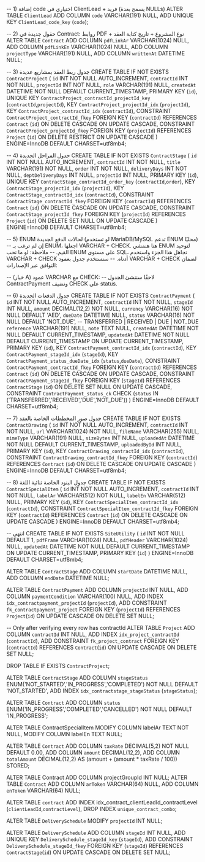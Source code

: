 -- 1) إضافة code اختياري في ClientLead + فريد (يسمح بعدة NULLs)
ALTER TABLE `ClientLead`
ADD COLUMN `code` VARCHAR(191) NULL,
ADD UNIQUE KEY `ClientLead_code_key` (`code`);

-- 2) حقول جديدة في Contract: روابط PDF + نوع المشروع + تاريخ كتابة العقد
ALTER TABLE `Contract`
ADD COLUMN `pdfLinkAr` VARCHAR(1024) NULL,
ADD COLUMN `pdfLinkEn` VARCHAR(1024) NULL,
ADD COLUMN `projectType` VARCHAR(191) NULL,
ADD COLUMN `writtenAt` DATETIME NULL;

-- 3) جدول ربط العقد بمشاريع عديدة
CREATE TABLE IF NOT EXISTS `ContractProject` (
`id` INT NOT NULL AUTO_INCREMENT,
`contractId` INT NOT NULL,
`projectId` INT NOT NULL,
`role` VARCHAR(191) NULL,
`createdAt` DATETIME NOT NULL DEFAULT CURRENT_TIMESTAMP,
PRIMARY KEY (`id`),
UNIQUE KEY `ContractProject_contractId_projectId_key` (`contractId`,`projectId`),
KEY `ContractProject_projectId_idx` (`projectId`),
KEY `ContractProject_contractId_idx` (`contractId`),
CONSTRAINT `ContractProject_contractId_fkey` FOREIGN KEY (`contractId`) REFERENCES `Contract` (`id`) ON DELETE CASCADE ON UPDATE CASCADE,
CONSTRAINT `ContractProject_projectId_fkey` FOREIGN KEY (`projectId`) REFERENCES `Project` (`id`) ON DELETE RESTRICT ON UPDATE CASCADE
) ENGINE=InnoDB DEFAULT CHARSET=utf8mb4;

-- 4) جدول المراحل الجديدة
CREATE TABLE IF NOT EXISTS `ContractStage` (
`id` INT NOT NULL AUTO_INCREMENT,
`contractId` INT NOT NULL,
`title` VARCHAR(191) NOT NULL,
`order` INT NOT NULL,
`deliveryDays` INT NOT NULL,
`deptDeliveryDays` INT NULL,
`projectId` INT NULL,
PRIMARY KEY (`id`),
UNIQUE KEY `ContractStage_contractId_order_key` (`contractId`,`order`),
KEY `ContractStage_projectId_idx` (`projectId`),
KEY `ContractStage_contractId_idx` (`contractId`),
CONSTRAINT `ContractStage_contractId_fkey` FOREIGN KEY (`contractId`) REFERENCES `Contract` (`id`) ON DELETE CASCADE ON UPDATE CASCADE,
CONSTRAINT `ContractStage_projectId_fkey` FOREIGN KEY (`projectId`) REFERENCES `Project` (`id`) ON DELETE SET NULL ON UPDATE CASCADE
) ENGINE=InnoDB DEFAULT CHARSET=utf8mb4;

-- 5) ENUM لحالات الدفع الجديدة (لو تستخدم MariaDB/MySQL تدعم ENUM محليًا)
-- إن لم ترغب بـ ENUM، اجعلها VARCHAR + CHECK. هنا هنمشي ENUM لتوحيد القيم.
-- ملاحظة: لو ما تحب ENUM على مستوى SQL، تجاهل هذا الجزء واستخدم VARCHAR + CHECK أدناه.
-- سنستخدم جدول بعمود VARCHAR + CHECK لضمان التوافق عبر الإصدارات:

-- (خيار A) عمود VARCHAR مع CHECK:
-- لاحقًا سننشئ الجدول ContractPayment ونضيف CHECK على status.

-- 6) جدول الدفعات الجديدة
CREATE TABLE IF NOT EXISTS `ContractPayment` (
`id` INT NOT NULL AUTO_INCREMENT,
`contractId` INT NOT NULL,
`stageId` INT NULL,
`amount` DECIMAL(12,2) NOT NULL,
`currency` VARCHAR(16) NOT NULL DEFAULT 'AED',
`dueDate` DATETIME NULL,
`status` VARCHAR(16) NOT NULL DEFAULT 'NOT_DUE', -- TRANSFERRED | RECEIVED | DUE | NOT_DUE
`reference` VARCHAR(191) NULL,
`note` TEXT NULL,
`createdAt` DATETIME NOT NULL DEFAULT CURRENT_TIMESTAMP,
`updatedAt` DATETIME NOT NULL DEFAULT CURRENT_TIMESTAMP ON UPDATE CURRENT_TIMESTAMP,
PRIMARY KEY (`id`),
KEY `ContractPayment_contractId_idx` (`contractId`),
KEY `ContractPayment_stageId_idx` (`stageId`),
KEY `ContractPayment_status_dueDate_idx` (`status`,`dueDate`),
CONSTRAINT `ContractPayment_contractId_fkey` FOREIGN KEY (`contractId`) REFERENCES `Contract` (`id`) ON DELETE CASCADE ON UPDATE CASCADE,
CONSTRAINT `ContractPayment_stageId_fkey` FOREIGN KEY (`stageId`) REFERENCES `ContractStage` (`id`) ON DELETE SET NULL ON UPDATE CASCADE,
CONSTRAINT `ContractPayment_status_ck` CHECK (`status` IN ('TRANSFERRED','RECEIVED','DUE','NOT_DUE'))
) ENGINE=InnoDB DEFAULT CHARSET=utf8mb4;

-- 7) جدول صور المخططات الخاصة بالعقد
CREATE TABLE IF NOT EXISTS `ContractDrawing` (
`id` INT NOT NULL AUTO_INCREMENT,
`contractId` INT NOT NULL,
`url` VARCHAR(1024) NOT NULL,
`fileName` VARCHAR(255) NULL,
`mimeType` VARCHAR(191) NULL,
`sizeBytes` INT NULL,
`uploadedAt` DATETIME NOT NULL DEFAULT CURRENT_TIMESTAMP,
`uploadedById` INT NULL,
PRIMARY KEY (`id`),
KEY `ContractDrawing_contractId_idx` (`contractId`),
CONSTRAINT `ContractDrawing_contractId_fkey` FOREIGN KEY (`contractId`) REFERENCES `Contract` (`id`) ON DELETE CASCADE ON UPDATE CASCADE
) ENGINE=InnoDB DEFAULT CHARSET=utf8mb4;

-- 8) جدول البنود الخاصة ثنائية اللغة
CREATE TABLE IF NOT EXISTS `ContractSpecialItem` (
`id` INT NOT NULL AUTO_INCREMENT,
`contractId` INT NOT NULL,
`labelAr` VARCHAR(512) NOT NULL,
`labelEn` VARCHAR(512) NULL,
PRIMARY KEY (`id`),
KEY `ContractSpecialItem_contractId_idx` (`contractId`),
CONSTRAINT `ContractSpecialItem_contractId_fkey` FOREIGN KEY (`contractId`) REFERENCES `Contract` (`id`) ON DELETE CASCADE ON UPDATE CASCADE
) ENGINE=InnoDB DEFAULT CHARSET=utf8mb4;

-- انتهى
CREATE TABLE IF NOT EXISTS `SiteUtility` (
`id` INT NOT NULL DEFAULT 1,
`pdfFrame` VARCHAR(1024) NULL,
`pdfHeader` VARCHAR(1024) NULL,
`updatedAt` DATETIME NOT NULL DEFAULT CURRENT_TIMESTAMP ON UPDATE CURRENT_TIMESTAMP,
PRIMARY KEY (`id`)
) ENGINE=InnoDB DEFAULT CHARSET=utf8mb4;

ALTER TABLE `ContractStage`
ADD COLUMN `startDate` DATETIME NULL,
ADD COLUMN `endDate` DATETIME NULL;

ALTER TABLE `ContractPayment`
ADD COLUMN `projectId` INT NULL,
ADD COLUMN `paymentCondition` VARCHAR(100) NULL,
ADD INDEX `idx_contractpayment_projectId` (`projectId`),
ADD CONSTRAINT `fk_contractpayment_project`
FOREIGN KEY (`projectId`) REFERENCES `Project`(`id`)
ON UPDATE CASCADE
ON DELETE SET NULL;

-- Only after verifying every row has contractId
ALTER TABLE `Project`
ADD COLUMN `contractId` INT NULL,
ADD INDEX `idx_project_contractId` (`contractId`),
ADD CONSTRAINT `fk_project_contract`
FOREIGN KEY (`contractId`) REFERENCES `Contract`(`id`)
ON UPDATE CASCADE
ON DELETE SET NULL;

DROP TABLE IF EXISTS `ContractProject`;

ALTER TABLE `ContractStage`
ADD COLUMN `stageStatus`
ENUM('NOT_STARTED','IN_PROGRESS','COMPLETED')
NOT NULL DEFAULT 'NOT_STARTED',
ADD INDEX `idx_contractstage_stageStatus` (`stageStatus`);

ALTER TABLE `Contract`
ADD COLUMN `status` ENUM('IN_PROGRESS','COMPLETED','CANCELLED') NOT NULL DEFAULT 'IN_PROGRESS';

ALTER TABLE ContractSpecialItem
MODIFY COLUMN labelAr TEXT NOT NULL,
MODIFY COLUMN labelEn TEXT NULL;

ALTER TABLE `Contract`
ADD COLUMN `taxRate` DECIMAL(5,2) NOT NULL DEFAULT 0.00,
ADD COLUMN `amount` DECIMAL(12,2),
ADD COLUMN `totalAmount` DECIMAL(12,2)
AS (amount + (amount \* taxRate / 100)) STORED;

ALTER TABLE Contract
ADD COLUMN projectGroupId INT NULL;
ALTER TABLE `Contract`
ADD COLUMN `arToken` VARCHAR(64) NULL,
ADD COLUMN `enToken` VARCHAR(64) NULL;

ALTER TABLE `contract`
ADD INDEX idx_contract_clientLeadId_contractLevel (`clientLeadId`,`contractLevel`),
DROP INDEX `unique_contract_combo`;

ALTER TABLE `DeliverySchedule`
MODIFY `projectId` INT NULL;

ALTER TABLE `DeliverySchedule`
ADD COLUMN `stageId` INT NULL,
ADD UNIQUE KEY `DeliverySchedule_stageId_key` (`stageId`),
ADD CONSTRAINT `DeliverySchedule_stageId_fkey`
FOREIGN KEY (`stageId`) REFERENCES `ContractStage`(`id`)
ON UPDATE CASCADE
ON DELETE SET NULL;
